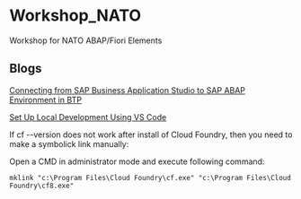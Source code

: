 # Workshop_NATO<a name="TOP"></a>

Workshop for NATO ABAP/Fiori Elements

## Blogs

[Connecting from SAP Business Application Studio to SAP ABAP Environment in BTP](https://blogs.sap.com/2021/07/23/connecting-from-sap-business-application-studio-to-sap-abap-environment-in-btp/)

[Set Up Local Development Using VS Code](https://developers.sap.com/tutorials/btp-app-set-up-local-development.html)

If cf --version does not work after install of Cloud Foundry, then you need to make a symbolick link manually:

Open a CMD in administrator mode and execute following command:

```shell
mklink "c:\Program Files\Cloud Foundry\cf.exe" "c:\Program Files\Cloud Foundry\cf8.exe"
```
